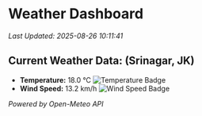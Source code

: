 
# Weather Dashboard

_Last Updated: 2025-08-26 10:11:41_

## Current Weather Data: (Srinagar, JK)
- **Temperature:** 18.0 °C ![Temperature Badge](https://img.shields.io/badge/Temperature-Low%20Temp-blue)
- **Wind Speed:** 13.2 km/h ![Wind Speed Badge](https://img.shields.io/badge/Wind%20Speed-Light%20Wind-blue)

*Powered by Open-Meteo API*
